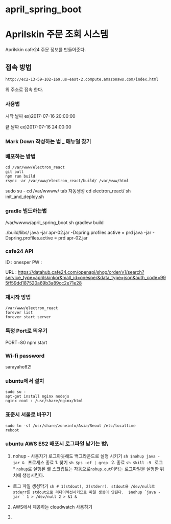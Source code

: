 # april_spring_boot
# Aprilskin 주문 조회 시스템
Aprilskin cafe24 주문 정보를 만들어준다.

## 접속 방법
```
http://ec2-13-59-102-169.us-east-2.compute.amazonaws.com/index.html
```
위 주소로 접속 한다.

### 사용법
시작 날짜 ex)2017-07-16 20:00:00

끝 날짜 ex)2017-07-16 24:00:00

### Mark Down 작성하는 법 _ 매뉴얼 찾기

### 배포하는 방법
```
cd /var/www/electron_react
git pull
npm run build
rsync -ar /var/www/electron_react/build/ /var/www/html

```
sudo su -
cd /var/wwww/ tab 자동생성
cd electron_react/
sh init_and_deploy.sh

### gradle 빌드하는법

/var/wwww/april_spring_boot
sh gradlew build

./build/libs/
java -jar apr-02.jar
-Dspring.profiles.active = prd
java -jar -Dspring.profiles.active = prd apr-02.jar


### cafe24 API
ID : onesper
PW :

URL :
https://datahub.cafe24.com/openapi/shop/order/v1/search?service_type=aprilskinkor&mall_id=onesper&data_type=json&auth_code=995ff59dd187520a69b3a89cc2e71e28


### 재시작 방법
```
/var/www/electron_react
forever list
forever start server
```

### 특정 Port로 띄우기
PORT=80 npm start

### Wi-fi password
sarayahe82!


### ubuntu에서 설치
```
sudo su -
apt-get install nginx nodejs
nginx root : /usr/share/nginx/html

```

### 표준시 서울로 바꾸기
```
sudo ln -sf /usr/share/zoneinfo/Asia/Seoul /etc/localtime
reboot
```


### ubuntu AWS ES2 배포시 로그파일 남기는 법\
1. nohup - 사용자가 로그아웃해도 백그라운드로 실행 시키기 ```sh $nohup java -jar & ``` 
프로세스 종료 1. 찾기 ```sh $ps -ef | grep ``` 2. 종료 ```sh $kill -9 ``` 
로그 * `nohup`로 실행된 쉘 스크립트는 자동으로`nohup.out`이라는 로그파일을 실행한 위치에 생성시킨다. 
* 로그 파일 생성막기 ```sh # 1(stdout), 2(stderr). stdout을 /dev/null로 stderr를 stdout으로 리다이렉션시키므로 파일 생성이 안된다. 
$nohup `java -jar ` 1 > /dev/null 2 > &1 & ``` 

2. AWS에서 제공하는 cloudwatch 사용하기

3. 
